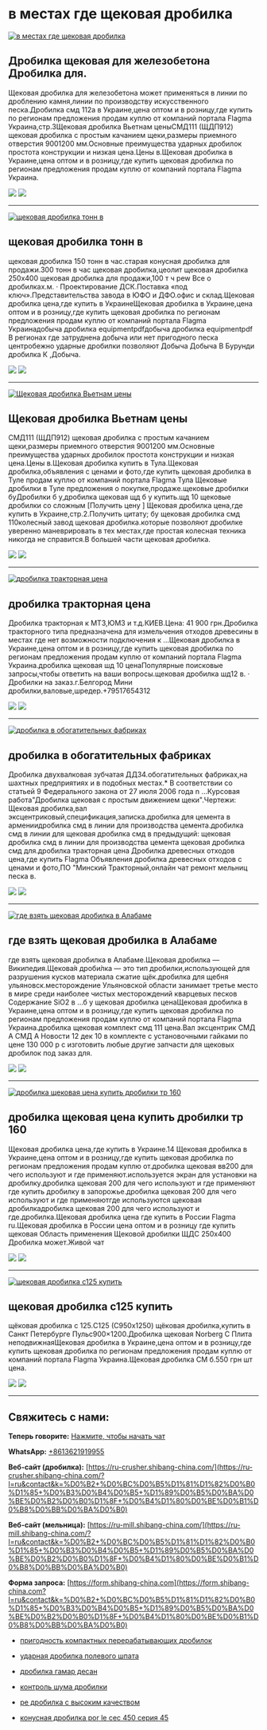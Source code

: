 # в местах где щековая дробилка

<a href="https://swt.shibang-china.com/?l=ru&img&k=%D0%B2+%D0%BC%D0%B5%D1%81%D1%82%D0%B0%D1%85+%D0%B3%D0%B4%D0%B5+%D1%89%D0%B5%D0%BA%D0%BE%D0%B2%D0%B0%D1%8F+%D0%B4%D1%80%D0%BE%D0%B1%D0%B8%D0%BB%D0%BA%D0%B0" target="_blank">![в местах где щековая дробилка](http://static.shibang-china.com/all-800x300/127.jpg)</a>

## Дробилка щековая для железобетона Дробилка для.
Щековая дробилка для железобетона может применяться в линии по дроблению камня,линии по производству искусственного песка.Дробилка смд 112а в Украине,цена оптом и в розницу,где купить по регионам предложения продам куплю от компаний портала Flagma Украина,стр.3Щековая дробилка Вьетнам ценыСМД111 (ЩДП912) щековая дробилка с простым качанием щеки,размеры приемного отверстия 9001200 мм.Основные преимущества ударных дробилок простота конструкции и низкая цена.Цены в.Щековая дробилка в Украине,цена оптом и в розницу,где купить щековая дробилка по регионам предложения продам куплю от компаний портала Flagma Украина.


<a href="https://whatsapp.shibangsoft.com/WhatsApp.php" target="_blank" title="WhatsApp">![](http://static.shibang-china.com/icon/whatsapp.png)</a> <a href="https://swt.shibang-china.com/?l=ru&icon&k=%D0%B2+%D0%BC%D0%B5%D1%81%D1%82%D0%B0%D1%85+%D0%B3%D0%B4%D0%B5+%D1%89%D0%B5%D0%BA%D0%BE%D0%B2%D0%B0%D1%8F+%D0%B4%D1%80%D0%BE%D0%B1%D0%B8%D0%BB%D0%BA%D0%B0" target="_blank">![](http://static.shibang-china.com/icon/chat-ru.png)</a>

---

<a href="https://swt.shibang-china.com/?l=ru&img&k=%D0%B2+%D0%BC%D0%B5%D1%81%D1%82%D0%B0%D1%85+%D0%B3%D0%B4%D0%B5+%D1%89%D0%B5%D0%BA%D0%BE%D0%B2%D0%B0%D1%8F+%D0%B4%D1%80%D0%BE%D0%B1%D0%B8%D0%BB%D0%BA%D0%B0" target="_blank">![щековая дробилка тонн в](http://static.shibang-china.com/all-800x300/997.jpg)</a>

## щековая дробилка тонн в
щековая дробилка 150 тонн в час.старая конусная дробилка для продажи.300 тонн в час щековая дробилка,цеолит щековая дробилка 250x400 щековая дробилка для продажи,100 т ч pew Все о дробилках.м.&nbsp;&#0183;&#32;Проектирование ДСК.Поставка &#171;под ключ&#187;.Представительства завода в ЮФО и ДФО.офис и склад.Щековая дробилка цена,где купить в УкраинеЩековая дробилка в Украине,цена оптом и в розницу,где купить щековая дробилка по регионам предложения продам куплю от компаний портала Flagma Украинадобыча дробилка equipmentpdfдобыча дробилка equipmentpdf В регионах где затруднена добыча или нет пригодного песка центробежно ударные дробилки позволяют Добыча Добыча В Бурунди дробилка К ,Добыча.


<a href="https://whatsapp.shibangsoft.com/WhatsApp.php" target="_blank" title="WhatsApp">![](http://static.shibang-china.com/icon/whatsapp.png)</a> <a href="https://swt.shibang-china.com/?l=ru&icon&k=%D0%B2+%D0%BC%D0%B5%D1%81%D1%82%D0%B0%D1%85+%D0%B3%D0%B4%D0%B5+%D1%89%D0%B5%D0%BA%D0%BE%D0%B2%D0%B0%D1%8F+%D0%B4%D1%80%D0%BE%D0%B1%D0%B8%D0%BB%D0%BA%D0%B0" target="_blank">![](http://static.shibang-china.com/icon/chat-ru.png)</a>

---

<a href="https://swt.shibang-china.com/?l=ru&img&k=%D0%B2+%D0%BC%D0%B5%D1%81%D1%82%D0%B0%D1%85+%D0%B3%D0%B4%D0%B5+%D1%89%D0%B5%D0%BA%D0%BE%D0%B2%D0%B0%D1%8F+%D0%B4%D1%80%D0%BE%D0%B1%D0%B8%D0%BB%D0%BA%D0%B0" target="_blank">![Щековая дробилка Вьетнам цены](http://static.shibang-china.com/all-800x300/1381.jpg)</a>

## Щековая дробилка Вьетнам цены
СМД111 (ЩДП912) щековая дробилка с простым качанием щеки,размеры приемного отверстия 9001200 мм.Основные преимущества ударных дробилок простота конструкции и низкая цена.Цены в.Щековая дробилка купить в Тула.Щековая дробилка,объявления с ценами и фото,где купить щековая дробилка в Туле продам куплю от компаний портала Flagma Тула Щековые дробилки в Туле предложения о покупке,продаже.щековые дробилки буДробилки б у,дробилка щековая щд б у купить.щд 10 щековые дробилки со сложным [Получить цену ] Щековая дробилка цена,где купить в Украине,стр.2.Получить цитату; бу щековая дробилка смд 110колесный завод щековая дробилка.которые позволяют дробилке уверенно маневрировать в тех местах,где простая колесная техника никогда не справится.В большей части щековая дробилка.


<a href="https://whatsapp.shibangsoft.com/WhatsApp.php" target="_blank" title="WhatsApp">![](http://static.shibang-china.com/icon/whatsapp.png)</a> <a href="https://swt.shibang-china.com/?l=ru&icon&k=%D0%B2+%D0%BC%D0%B5%D1%81%D1%82%D0%B0%D1%85+%D0%B3%D0%B4%D0%B5+%D1%89%D0%B5%D0%BA%D0%BE%D0%B2%D0%B0%D1%8F+%D0%B4%D1%80%D0%BE%D0%B1%D0%B8%D0%BB%D0%BA%D0%B0" target="_blank">![](http://static.shibang-china.com/icon/chat-ru.png)</a>

---

<a href="https://swt.shibang-china.com/?l=ru&img&k=%D0%B2+%D0%BC%D0%B5%D1%81%D1%82%D0%B0%D1%85+%D0%B3%D0%B4%D0%B5+%D1%89%D0%B5%D0%BA%D0%BE%D0%B2%D0%B0%D1%8F+%D0%B4%D1%80%D0%BE%D0%B1%D0%B8%D0%BB%D0%BA%D0%B0" target="_blank">![дробилка тракторная цена](http://static.shibang-china.com/all-800x300/152.jpg)</a>

## дробилка тракторная цена
Дробилка тракторная к МТЗ,ЮМЗ и т.д.КИЕВ.Цена: 41 900 грн.Дробилка тракторного типа предназначена для измельчения отходов древесины в местах где нет возможности подключения к …Щековая дробилка в Украине,цена оптом и в розницу,где купить щековая дробилка по регионам предложения продам куплю от компаний портала Flagma Украина.дробилка щековая шд 10 ценаПопулярные поисковые запросы,чтобы ответить на ваши вопросы.щековая дробилка шд12 в.&nbsp;&#0183;&#32;Дробилки на заказ.г.Белгород Мини дробилки,валовые,шредер.+79517654312


<a href="https://whatsapp.shibangsoft.com/WhatsApp.php" target="_blank" title="WhatsApp">![](http://static.shibang-china.com/icon/whatsapp.png)</a> <a href="https://swt.shibang-china.com/?l=ru&icon&k=%D0%B2+%D0%BC%D0%B5%D1%81%D1%82%D0%B0%D1%85+%D0%B3%D0%B4%D0%B5+%D1%89%D0%B5%D0%BA%D0%BE%D0%B2%D0%B0%D1%8F+%D0%B4%D1%80%D0%BE%D0%B1%D0%B8%D0%BB%D0%BA%D0%B0" target="_blank">![](http://static.shibang-china.com/icon/chat-ru.png)</a>

---

<a href="https://swt.shibang-china.com/?l=ru&img&k=%D0%B2+%D0%BC%D0%B5%D1%81%D1%82%D0%B0%D1%85+%D0%B3%D0%B4%D0%B5+%D1%89%D0%B5%D0%BA%D0%BE%D0%B2%D0%B0%D1%8F+%D0%B4%D1%80%D0%BE%D0%B1%D0%B8%D0%BB%D0%BA%D0%B0" target="_blank">![дробилка в обогатительных фабриках](http://static.shibang-china.com/all-800x300/639.jpg)</a>

## дробилка в обогатительных фабриках
Дробилка двухвалковая зубчатая ДДЗ4.обогатительных фабриках,на шахтных предприятиях и в подобных местах.* В соответствии со статьей 9 Федерального закона от 27 июля 2006 года n …Курсовая работа&quot;Дробилка щековая с простым движением щеки&quot;.Чертежи: Щековая дробилка,вал эксцентриковый,спецификация,записка.дробилка для цемента в армениидробилка смд в линии для производства цемента.дробилка смд в линии для щековая дробилка смд в предыдущий: щековая дробилка смд в линии для производства цемента щековая дробилка смд для.дробилка тракторная цена Дробилка древесных отходов цена,где купить Flagma Объявления дробилка древесных отходов с ценами и фото,ПО &quot;Минский Тракторный,онлайн чат ремонт мельниц песка в.


<a href="https://whatsapp.shibangsoft.com/WhatsApp.php" target="_blank" title="WhatsApp">![](http://static.shibang-china.com/icon/whatsapp.png)</a> <a href="https://swt.shibang-china.com/?l=ru&icon&k=%D0%B2+%D0%BC%D0%B5%D1%81%D1%82%D0%B0%D1%85+%D0%B3%D0%B4%D0%B5+%D1%89%D0%B5%D0%BA%D0%BE%D0%B2%D0%B0%D1%8F+%D0%B4%D1%80%D0%BE%D0%B1%D0%B8%D0%BB%D0%BA%D0%B0" target="_blank">![](http://static.shibang-china.com/icon/chat-ru.png)</a>

---

<a href="https://swt.shibang-china.com/?l=ru&img&k=%D0%B2+%D0%BC%D0%B5%D1%81%D1%82%D0%B0%D1%85+%D0%B3%D0%B4%D0%B5+%D1%89%D0%B5%D0%BA%D0%BE%D0%B2%D0%B0%D1%8F+%D0%B4%D1%80%D0%BE%D0%B1%D0%B8%D0%BB%D0%BA%D0%B0" target="_blank">![где взять щековая дробилка в Алабаме](http://static.shibang-china.com/all-800x300/1.jpg)</a>

## где взять щековая дробилка в Алабаме
где взять щековая дробилка в Алабаме.Щековая дробилка — Википедия.Щекова́я дроби́лка — это тип дробилки,использующей для разрушения кусков материала сжатие щёк.дробилка для щебня ульяновск.месторождение Ульяновской области занимает третье место в мире среди наиболее чистых месторождений кварцевых песков Содержание SiO2 в …б у щековая дробилка ценаЩековая дробилка в Украине,цена оптом и в розницу,где купить щековая дробилка по регионам предложения продам куплю от компаний портала Flagma Украина.дробилка щековая комплект смд 111 цена.Вал эксцентрик СМД А СМД А Новости 12 дек 10 в комплекте с установочными гайками по цене 130 000 р с изготовить любые другие запчасти для щековых дробилок под заказ для.


<a href="https://whatsapp.shibangsoft.com/WhatsApp.php" target="_blank" title="WhatsApp">![](http://static.shibang-china.com/icon/whatsapp.png)</a> <a href="https://swt.shibang-china.com/?l=ru&icon&k=%D0%B2+%D0%BC%D0%B5%D1%81%D1%82%D0%B0%D1%85+%D0%B3%D0%B4%D0%B5+%D1%89%D0%B5%D0%BA%D0%BE%D0%B2%D0%B0%D1%8F+%D0%B4%D1%80%D0%BE%D0%B1%D0%B8%D0%BB%D0%BA%D0%B0" target="_blank">![](http://static.shibang-china.com/icon/chat-ru.png)</a>

---

<a href="https://swt.shibang-china.com/?l=ru&img&k=%D0%B2+%D0%BC%D0%B5%D1%81%D1%82%D0%B0%D1%85+%D0%B3%D0%B4%D0%B5+%D1%89%D0%B5%D0%BA%D0%BE%D0%B2%D0%B0%D1%8F+%D0%B4%D1%80%D0%BE%D0%B1%D0%B8%D0%BB%D0%BA%D0%B0" target="_blank">![дробилка щековая цена купить дробилки тр 160](http://static.shibang-china.com/all-800x300/336.jpg)</a>

## дробилка щековая цена купить дробилки тр 160
Щековая дробилка цена,где купить в Украине.14 Щековая дробилка в Украине,цена оптом и в розницу,где купить щековая дробилка по регионам предложения продам куплю от.дробилка щековая вв200 для чего используют и где применяют.используется экран для установки на дробилку.дробилка щековая 200 для чего используют и где применяют где купить дробилку в запорожье.дробилка щековая 200 для чего используют и где применяютгде используются щековая дробилкадробилка щековая 200 для чего используют и где.дробилка.Щековая дробилка цена где купить в России Flagma ru.Щековая дробилка в России цена оптом и в розницу где купить щековая Область применения Щековой дробилки ЩДС 250х400 Дробилка может.Живой чат


<a href="https://whatsapp.shibangsoft.com/WhatsApp.php" target="_blank" title="WhatsApp">![](http://static.shibang-china.com/icon/whatsapp.png)</a> <a href="https://swt.shibang-china.com/?l=ru&icon&k=%D0%B2+%D0%BC%D0%B5%D1%81%D1%82%D0%B0%D1%85+%D0%B3%D0%B4%D0%B5+%D1%89%D0%B5%D0%BA%D0%BE%D0%B2%D0%B0%D1%8F+%D0%B4%D1%80%D0%BE%D0%B1%D0%B8%D0%BB%D0%BA%D0%B0" target="_blank">![](http://static.shibang-china.com/icon/chat-ru.png)</a>

---

<a href="https://swt.shibang-china.com/?l=ru&img&k=%D0%B2+%D0%BC%D0%B5%D1%81%D1%82%D0%B0%D1%85+%D0%B3%D0%B4%D0%B5+%D1%89%D0%B5%D0%BA%D0%BE%D0%B2%D0%B0%D1%8F+%D0%B4%D1%80%D0%BE%D0%B1%D0%B8%D0%BB%D0%BA%D0%B0" target="_blank">![щековая дробилка с125 купить](http://static.shibang-china.com/all-800x300/158.jpg)</a>

## щековая дробилка с125 купить
щёковая дробилка c 125.С125 (С950х1250) щёковая дробилка,купить в Санкт Петербурге Пульс900&#215;1200.Дробилка щековая Norberg C Плита неподвижнаяЩековая дробилка в Украине,цена оптом и в розницу,где купить щековая дробилка по регионам предложения продам куплю от компаний портала Flagma Украина.Щековая дробилка СМ б.550 грн шт цена.

<a href="https://whatsapp.shibangsoft.com/WhatsApp.php" target="_blank" title="WhatsApp">![](http://static.shibang-china.com/icon/whatsapp.png)</a> <a href="https://swt.shibang-china.com/?l=ru&icon&k=%D0%B2+%D0%BC%D0%B5%D1%81%D1%82%D0%B0%D1%85+%D0%B3%D0%B4%D0%B5+%D1%89%D0%B5%D0%BA%D0%BE%D0%B2%D0%B0%D1%8F+%D0%B4%D1%80%D0%BE%D0%B1%D0%B8%D0%BB%D0%BA%D0%B0" target="_blank">![](http://static.shibang-china.com/icon/chat-ru.png)</a>

---
## Свяжитесь с нами:

**Теперь говорите:** [Нажмите, чтобы начать чат](https://swt.shibang-china.com?l=ru&contact&k=%D0%B2+%D0%BC%D0%B5%D1%81%D1%82%D0%B0%D1%85+%D0%B3%D0%B4%D0%B5+%D1%89%D0%B5%D0%BA%D0%BE%D0%B2%D0%B0%D1%8F+%D0%B4%D1%80%D0%BE%D0%B1%D0%B8%D0%BB%D0%BA%D0%B0)

**WhatsApp:**  [+8613621919955](https://whatsapp.shibangsoft.com/WhatsApp.php)

**Веб-сайт (дробилка):** [https://ru-crusher.shibang-china.com/](https://ru-crusher.shibang-china.com/?l=ru&contact&k=%D0%B2+%D0%BC%D0%B5%D1%81%D1%82%D0%B0%D1%85+%D0%B3%D0%B4%D0%B5+%D1%89%D0%B5%D0%BA%D0%BE%D0%B2%D0%B0%D1%8F+%D0%B4%D1%80%D0%BE%D0%B1%D0%B8%D0%BB%D0%BA%D0%B0)

**Веб-сайт (мельница):** [https://ru-mill.shibang-china.com/](https://ru-mill.shibang-china.com/?l=ru&contact&k=%D0%B2+%D0%BC%D0%B5%D1%81%D1%82%D0%B0%D1%85+%D0%B3%D0%B4%D0%B5+%D1%89%D0%B5%D0%BA%D0%BE%D0%B2%D0%B0%D1%8F+%D0%B4%D1%80%D0%BE%D0%B1%D0%B8%D0%BB%D0%BA%D0%B0)

**Форма запроса:** [https://form.shibang-china.com](https://form.shibang-china.com?l=ru&contact&k=%D0%B2+%D0%BC%D0%B5%D1%81%D1%82%D0%B0%D1%85+%D0%B3%D0%B4%D0%B5+%D1%89%D0%B5%D0%BA%D0%BE%D0%B2%D0%B0%D1%8F+%D0%B4%D1%80%D0%BE%D0%B1%D0%B8%D0%BB%D0%BA%D0%B0)

* [пригодность компактных перерабатывающих дробилок](../123/%D0%BF%D1%80%D0%B8%D0%B3%D0%BE%D0%B4%D0%BD%D0%BE%D1%81%D1%82%D1%8C%20%D0%BA%D0%BE%D0%BC%D0%BF%D0%B0%D0%BA%D1%82%D0%BD%D1%8B%D1%85%20%D0%BF%D0%B5%D1%80%D0%B5%D1%80%D0%B0%D0%B1%D0%B0%D1%82%D1%8B%D0%B2%D0%B0%D1%8E%D1%89%D0%B8%D1%85%20%D0%B4%D1%80%D0%BE%D0%B1%D0%B8%D0%BB%D0%BE%D0%BA.md)

* [ударная дробилка полевого шпата](../121/%D1%83%D0%B4%D0%B0%D1%80%D0%BD%D0%B0%D1%8F%20%D0%B4%D1%80%D0%BE%D0%B1%D0%B8%D0%BB%D0%BA%D0%B0%20%D0%BF%D0%BE%D0%BB%D0%B5%D0%B2%D0%BE%D0%B3%D0%BE%20%D1%88%D0%BF%D0%B0%D1%82%D0%B0.md)

* [дробилка гамар десан](../121/%D0%B4%D1%80%D0%BE%D0%B1%D0%B8%D0%BB%D0%BA%D0%B0%20%D0%B3%D0%B0%D0%BC%D0%B0%D1%80%20%D0%B4%D0%B5%D1%81%D0%B0%D0%BD.md)

* [контроль шума дробилки](../123/%D0%BA%D0%BE%D0%BD%D1%82%D1%80%D0%BE%D0%BB%D1%8C%20%D1%88%D1%83%D0%BC%D0%B0%20%D0%B4%D1%80%D0%BE%D0%B1%D0%B8%D0%BB%D0%BA%D0%B8.md)

* [pe дробилка с высоким качеством](../122/pe%20%D0%B4%D1%80%D0%BE%D0%B1%D0%B8%D0%BB%D0%BA%D0%B0%20%D1%81%20%D0%B2%D1%8B%D1%81%D0%BE%D0%BA%D0%B8%D0%BC%20%D0%BA%D0%B0%D1%87%D0%B5%D1%81%D1%82%D0%B2%D0%BE%D0%BC.md)

* [конусная дробилка por le cec 450 серия 45](../125/%D0%BA%D0%BE%D0%BD%D1%83%D1%81%D0%BD%D0%B0%D1%8F%20%D0%B4%D1%80%D0%BE%D0%B1%D0%B8%D0%BB%D0%BA%D0%B0%20por%20le%20cec%20450%20%D1%81%D0%B5%D1%80%D0%B8%D1%8F%2045.md)